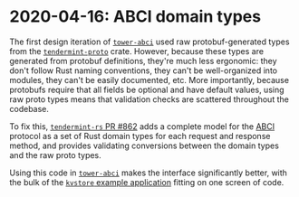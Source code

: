# 2020-04-16: ABCI domain types

The first design iteration of [`tower-abci`][tower-abci] used raw
protobuf-generated types from the [`tendermint-proto`][tendermint-proto]
crate. However, because these types are generated from protobuf definitions,
they're much less ergonomic: they don't follow Rust naming conventions, they
can't be well-organized into modules, they can't be easily documented, etc.
More importantly, because protobufs require that all fields be optional and
have default values, using raw proto types means that validation checks are
scattered throughout the codebase.

To fix this, [`tendermint-rs` PR #862][pr862] adds a complete model for the
[ABCI] protocol as a set of Rust domain types for each request and response
method, and provides validating conversions between the domain types and the
raw proto types.

Using this code in [`tower-abci`][tower-abci] makes the interface significantly better,
with the bulk of the [`kvstore` example application][kvstore-example] fitting
on one screen of code.

[pr862]: https://github.com/informalsystems/tendermint-rs/pull/862
[ABCI]: https://docs.tendermint.com/master/spec/abci/
[tower-abci]: https://github.com/hdevalence/tower-abci
[tendermint-proto]: https://github.com/informalsystems/tendermint-rs/tree/master/tendermint
[kvstore-example]: https://github.com/hdevalence/tower-abci/blob/main/examples/kvstore.rs